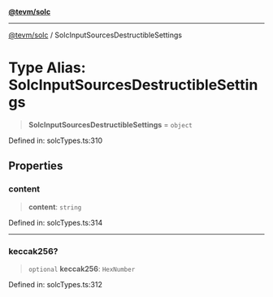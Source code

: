 [**@tevm/solc**](../README.md)

***

[@tevm/solc](../globals.md) / SolcInputSourcesDestructibleSettings

# Type Alias: SolcInputSourcesDestructibleSettings

> **SolcInputSourcesDestructibleSettings** = `object`

Defined in: solcTypes.ts:310

## Properties

### content

> **content**: `string`

Defined in: solcTypes.ts:314

***

### keccak256?

> `optional` **keccak256**: `HexNumber`

Defined in: solcTypes.ts:312
